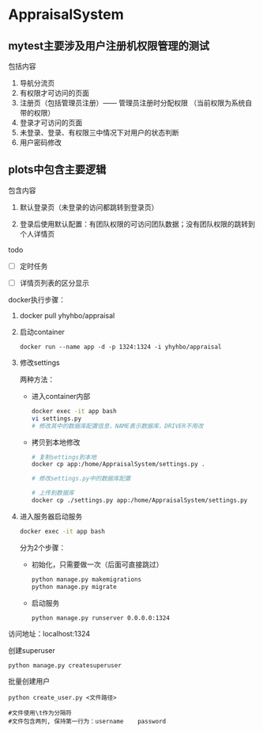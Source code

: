 # AppraisalSystem

## mytest主要涉及用户注册机权限管理的测试
包括内容
1. 导航分流页
2. 有权限才可访问的页面
3. 注册页（包括管理员注册）—— 管理员注册时分配权限 （当前权限为系统自带的权限）
4. 登录才可访问的页面
5. 未登录、登录、有权限三中情况下对用户的状态判断
6. 用户密码修改

## plots中包含主要逻辑
包含内容
1. 默认登录页（未登录的访问都跳转到登录页）

2. 登录后使用默认配置：有团队权限的可访问团队数据；没有团队权限的跳转到个人详情页

   

todo
- [ ]  定时任务
- [ ]  详情页列表的区分显示



docker执行步骤：

1. docker pull yhyhbo/appraisal

2. 启动container
   
    ```shell script
    docker run --name app -d -p 1324:1324 -i yhyhbo/appraisal
    ```
    
3. 修改settings

    两种方法：

    - 进入container内部

      ```sh
      docker exec -it app bash
      vi settings.py
      # 修改其中的数据库配置信息，NAME表示数据库，DRIVER不用改
      ```

    - 拷贝到本地修改

      ```sh
      # 复制settings到本地
      docker cp app:/home/AppraisalSystem/settings.py .
      
      # 修改settings.py中的数据库配置
      
      # 上传到数据库
      docker cp ./settings.py app:/home/AppraisalSystem/settings.py
      ```

4. 进入服务器启动服务

    ```sh
    docker exec -it app bash
    ```

    分为2个步骤：

    - 初始化，只需要做一次（后面可直接跳过）

      ```sh
      python manage.py makemigrations
      python manage.py migrate
      ```

    - 启动服务

      ```sh
      python manage.py runserver 0.0.0.0:1324
      ```

访问地址：localhost:1324

创建superuser
```shell script
python manage.py createsuperuser
```

批量创建用户
```shell script
python create_user.py <文件路径>

#文件使用\t作为分隔符
#文件包含两列, 保持第一行为：username	password
```

